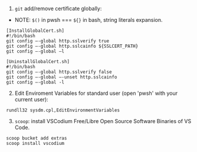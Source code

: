 1. `git` add/remove certificate globally:

- NOTE: `$()` in pwsh === `${}` in bash, string literals expansion.

```git
[InstallGlobalCert.sh]
#!/bin/bash
git config –-global http.sslverify true
git config –-global http.sslcainfo ${SSLCERT_PATH}
git config –-global –l
```

```git
[UninstallGlobalCert.sh]
#!/bin/bash
git config –-global http.sslverify false
git config –-global –-unset http.sslcainfo
git config –-global -l
```

2. Edit Enviroment Variables for standard user (open 'pwsh' with your current user):

```pwsh
rundll32 sysdm.cpl,EditEnvironmentVariables
```

3. `scoop`: install VSCodium Free/Libre Open Source Software Binaries of VS Code.

```scoop
scoop bucket add extras
scoop install vscodium
```

